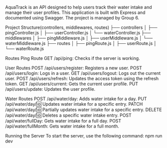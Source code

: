 AquaTrack is an API designed to help users track their water intake and manage their user profiles. This application is built with Express and documented using Swagger. The project is managed by Group 6.

Project Structure(controllers, middlewares, routes)
├── controllers
│ ├── pingController.js
│ ├── userController.js
│ └── waterController.js
├── middlewares
│ ├── pingMiddleware.js
│ ├── userMiddleware.js
│ └── waterMiddleware.js
├── routes
│ ├── pingRoute.js
│ ├── userRoute.js
│ └── waterRoute.js

Routes
Ping Route
GET /api/ping: Checks if the server is working.

User Routes
POST /api/users/register: Registers a new user.
POST /api/users/login: Logs in a user.
GET /api/users/logout: Logs out the current user.
POST /api/users/refresh: Updates the access token using the refresh token.
GET /api/users/current: Gets the current user profile.
PUT /api/users/update: Updates the user profile.

Water Routes
POST /api/water/day: Adds water intake for a day.
PUT /api/water/day/:id: Updates water intake for a specific entry.
PATCH /api/water/day/:id: Partially updates water intake for a specific entry.
DELETE /api/water/day/:id: Deletes a specific water intake entry.
POST /api/water/fullDay: Gets water intake for a full day.
POST /api/water/fullMonth: Gets water intake for a full month.

Running the Server
To start the server, use the following command:
npm run dev
